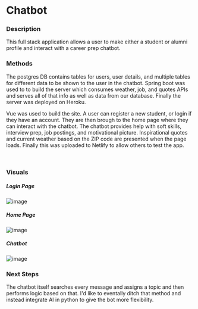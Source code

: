 # Chatbot


### Description
This full stack application allows a user to make either a student or alumni profile and interact with a career prep chatbot.


### Methods
The postgres DB contains tables for users, user details, and multiple tables for different data to be shown to the user in the chatbot. Spring boot was used to to build the server which consumes weather, job, and quotes APIs and serves all of that info as well as data from our database. Finally the server was deployed on Heroku. 
<br />


Vue was used to build the site. A user can register a new student, or login if they have an account. They are then brough to the home page where they can interact with the chatbot. The chatbot provides help with soft skills, interview prep, job postings, and motivational picture. Inspirational quotes and current weather based on the ZIP code are presented when the page loads. Finally this was uploaded to Netlify to allow others to test the app.

<br />

### Visuals
##### Login Page
![image](https://user-images.githubusercontent.com/65408615/120839547-11f3de00-c537-11eb-92c1-016641cd7665.png)

##### Home Page
![image](https://user-images.githubusercontent.com/65408615/120839154-97c35980-c536-11eb-89ee-10c783f0b22e.png)

##### Chatbot
![image](https://user-images.githubusercontent.com/65408615/120839762-55e6e300-c537-11eb-8fc4-1b19e454b790.png)


### Next Steps 

The chatbot itself searches every message and assigns a topic and then performs logic based on that. I'd like to eventally ditch that method and instead integrate AI in python to give the bot more flexibility. 
